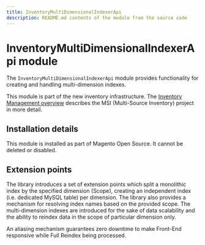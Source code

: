 ```yaml
---
title: InventoryMultiDimensionalIndexerApi
description: README.md contents of the module from the source code
---
```


# InventoryMultiDimensionalIndexerApi module

The `InventoryMultiDimensionalIndexerApi` module  provides functionality for creating and handling multi-dimension indexes.

This module is part of the new inventory infrastructure. The
[Inventory Management overview](https://developer.adobe.com/commerce/webapi/rest/inventory/index.html)
describes the MSI (Multi-Source Inventory) project in more detail.

## Installation details

This module is installed as part of Magento Open Source. It cannot be deleted or disabled.

## Extension points

The library introduces a set of extension points which split a monolithic index by the specified dimension (Scope), creating
an independent index (i.e. dedicated MySQL table) per dimension. The library also provides a mechanism for resolving
index names based on the provided scope. The multi-dimension indexes are introduced for the sake of data scalability
and the ability to reindex data in the scope of particular dimension only.

An aliasing mechanism guarantees zero downtime to make Front-End responsive while Full Reindex being processed.
